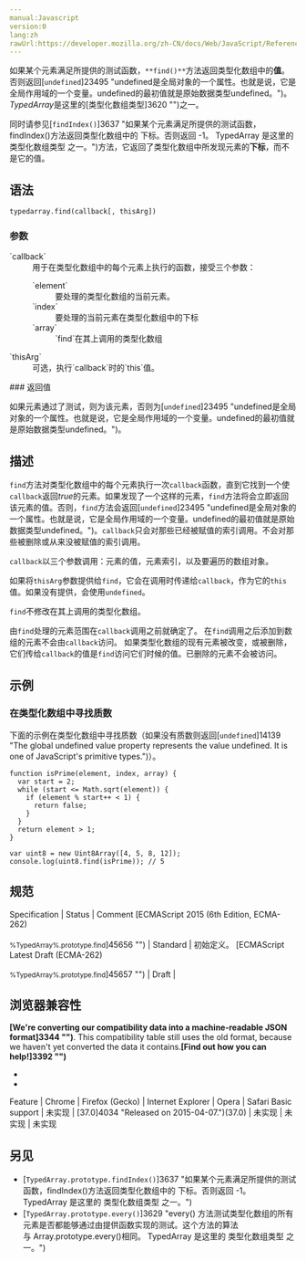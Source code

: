 ```yaml
---
manual:Javascript
version:0
lang:zh
rawUrl:https://developer.mozilla.org/zh-CN/docs/Web/JavaScript/Reference/Global_Objects/TypedArray/find
---
```






如果某个元素满足所提供的测试函数，`**find()**`方法返回类型化数组中的**值**。否则返回[`undefined`]23495 "undefined是全局对象的一个属性。也就是说，它是全局作用域的一个变量。undefined的最初值就是原始数据类型undefined。")。*TypedArray*是这里的[类型化数组类型]3620 "")之一。



同时请参见[`findIndex()`]3637 "如果某个元素满足所提供的测试函数，findIndex()方法返回类型化数组中的 下标。否则返回 -1。 TypedArray 是这里的 类型化数组类型 之一。")方法，它返回了类型化数组中所发现元素的**下标**，而不是它的值。


## 语法<a name="语法"></a>

```
typedarray.find(callback[, thisArg])
```

### 参数<a name="参数"></a>
<dl><dt id=''>`callback`</dt><dd>用于在类型化数组中的每个元素上执行的函数，接受三个参数：<dl><dt id=''>`element`</dt><dd>要处理的类型化数组的当前元素。</dd><dt id=''>`index`</dt><dd>要处理的当前元素在类型化数组中的下标</dd><dt id=''>`array`</dt><dd>`find`在其上调用的类型化数组</dd></dl></dd><dt id=''>`thisArg`</dt><dd>可选，执行`callback`时的`this`值。</dd></dl>
### 返回值<a name="返回值"></a>


如果元素通过了测试，则为该元素，否则为[`undefined`]23495 "undefined是全局对象的一个属性。也就是说，它是全局作用域的一个变量。undefined的最初值就是原始数据类型undefined。")。


## 描述<a name="描述"></a>


`find`方法对类型化数组中的每个元素执行一次`callback`函数，直到它找到一个使`callback`返回*true*的元素。如果发现了一个这样的元素，`find`方法将会立即返回该元素的值。否则，`find`方法会返回[`undefined`]23495 "undefined是全局对象的一个属性。也就是说，它是全局作用域的一个变量。undefined的最初值就是原始数据类型undefined。")。`callback`只会对那些已经被赋值的索引调用。不会对那些被删除或从来没被赋值的索引调用。



`callback`以三个参数调用：元素的值，元素索引，以及要遍历的数组对象。



如果将`thisArg`参数提供给`find`，它会在调用时传递给`callback`，作为它的`this`值。如果没有提供，会使用`undefined`。



`find`不修改在其上调用的类型化数组。



由`find`处理的元素范围在`callback`调用之前就确定了。 在`find`调用之后添加到数组的元素不会由`callback`访问。 如果类型化数组的现有元素被改变，或被删除，它们传给`callback`的值是`find`访问它们时候的值。已删除的元素不会被访问。


## 示例<a name="示例"></a>

### 在类型化数组中寻找质数<a name="在类型化数组中寻找质数"></a>


下面的示例在类型化数组中寻找质数（如果没有质数则返回[`undefined`]14139 "The global undefined value property represents the value undefined. It is one of JavaScript's primitive types.")）。


```
function isPrime(element, index, array) {
  var start = 2;
  while (start <= Math.sqrt(element)) {
    if (element % start++ < 1) {
      return false;
    }
  }
  return element > 1;
}

var uint8 = new Uint8Array([4, 5, 8, 12]);
console.log(uint8.find(isPrime)); // 5
```

## 规范<a name="规范"></a>

Specification | Status | Comment 
[ECMAScript 2015 (6th Edition, ECMA-262)<br></br><small>%TypedArray%.prototype.find</small>]45656 "") | Standard | 初始定义。 
[ECMAScript Latest Draft (ECMA-262)<br></br><small>%TypedArray%.prototype.find</small>]45657 "") | Draft |  


## 浏览器兼容性<a name="浏览器兼容性"></a>


**[We&#39;re converting our compatibility data into a machine-readable JSON format]3344 "")**. This compatibility table still uses the old format, because we haven&#39;t yet converted the data it contains.**[Find out how you can help!]3392 "")**


* 
* 

Feature | Chrome | Firefox (Gecko) | Internet Explorer | Opera | Safari 
Basic support | 未实现 | [37.0]4034 "Released on 2015-04-07.")(37.0) | 未实现 | 未实现 | 未实现 





## 另见<a name="另见"></a>

* [`TypedArray.prototype.findIndex()`]3637 "如果某个元素满足所提供的测试函数，findIndex()方法返回类型化数组中的 下标。否则返回 -1。 TypedArray 是这里的 类型化数组类型 之一。")
* [`TypedArray.prototype.every()`]3629 "every() 方法测试类型化数组的所有元素是否都能够通过由提供函数实现的测试。这个方法的算法与 Array.prototype.every()相同。 TypedArray 是这里的 类型化数组类型 之一。")



